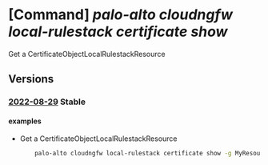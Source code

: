 # [Command] _palo-alto cloudngfw local-rulestack certificate show_

Get a CertificateObjectLocalRulestackResource

## Versions

### [2022-08-29](/Resources/mgmt-plane/L3N1YnNjcmlwdGlvbnMve30vcmVzb3VyY2Vncm91cHMve30vcHJvdmlkZXJzL3BhbG9hbHRvbmV0d29ya3MuY2xvdWRuZ2Z3L2xvY2FscnVsZXN0YWNrcy97fS9jZXJ0aWZpY2F0ZXMve30=/2022-08-29.xml) **Stable**

<!-- mgmt-plane /subscriptions/{}/resourcegroups/{}/providers/paloaltonetworks.cloudngfw/localrulestacks/{}/certificates/{} 2022-08-29 -->

#### examples

- Get a CertificateObjectLocalRulestackResource
    ```bash
        palo-alto cloudngfw local-rulestack certificate show -g MyResourceGroup --local-rulestack-name MyLocalRulestacks --name MyCertificate
    ```
